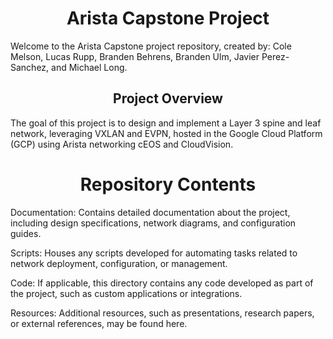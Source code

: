 <div align="center">

# Arista Capstone Project

</div>

Welcome to the Arista Capstone project repository, created by: Cole Melson, Lucas Rupp, Branden Behrens, Branden Ulm, Javier Perez-Sanchez, and Michael Long.
<div align="center">
  
## Project Overview
  
</div>
The goal of this project is to design and implement a Layer 3 spine and leaf network, leveraging VXLAN and EVPN, hosted in the Google Cloud Platform (GCP) using Arista networking cEOS and CloudVision.

<div align="center">

#  Repository Contents

</div>
Documentation: Contains detailed documentation about the project, including design specifications, network diagrams, and configuration guides.

Scripts: Houses any scripts developed for automating tasks related to network deployment, configuration, or management.

Code: If applicable, this directory contains any code developed as part of the project, such as custom applications or integrations.

Resources: Additional resources, such as presentations, research papers, or external references, may be found here.

